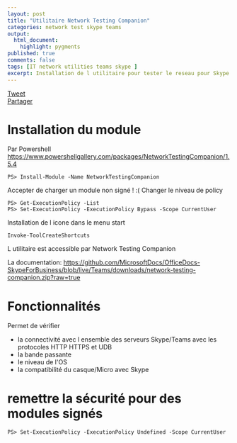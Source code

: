 ```yaml
---
layout: post
title: "Utilitaire Network Testing Companion"
categories: network test skype teams
output:
  html_document:
    highlight: pygments
published: true
comments: false
tags: [IT network utilities teams skype ]
excerpt: Installation de l utilitaire pour tester le reseau pour Skype ou Teams
---
```

<div class="social-media-list">
<a href="https://twitter.com/share?ref_src=twsrc%5Etfw" class="twitter-share-button" data-show-count="false">Tweet</a>
<script type="IN/Share" data-url="{{ site.url }}{{ page.url }}"></script>
<div class="fb-share-button" data-href="{{ site.url }}{{ page.url }}" data-layout="button" data-size="small"><a target="_blank" href="https://www.facebook.com/sharer/sharer.php?u={{ site.url }}{{ page.url }}" class="fb-xfbml-parse-ignore">Partager</a></div>
</div>

# Installation du module

Par Powershell
https://www.powershellgallery.com/packages/NetworkTestingCompanion/1.5.4
```
PS> Install-Module -Name NetworkTestingCompanion
```

Accepter de charger un module non signé ! :(
Changer le niveau de policy

```
PS> Get-ExecutionPolicy -List
PS> Set-ExecutionPolicy -ExecutionPolicy Bypass -Scope CurrentUser
```

Installation de l icone dans le menu start
```
Invoke-ToolCreateShortcuts
```

L utilitaire est accessible par Network Testing Companion


La documentation: 
https://github.com/MicrosoftDocs/OfficeDocs-SkypeForBusiness/blob/live/Teams/downloads/network-testing-companion.zip?raw=true


# Fonctionnalités
Permet de vérifier 
- la connectivité avec l ensemble des serveurs Skype/Teams avec les protocoles HTTP HTTPS et UDB
- la bande passante
- le niveau de l'OS
- la compatibilité du casque/Micro avec Skype


# remettre la sécurité pour des modules signés
```
PS> Set-ExecutionPolicy -ExecutionPolicy Undefined -Scope CurrentUser
```
